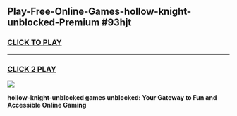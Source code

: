 
## Play-Free-Online-Games-hollow-knight-unblocked-Premium #93hjt
<h3>
<a href="https://premium.freeplayer.one?title=hollow-knight-unblocked&ref=8M">CLICK TO PLAY</a></h3>
<hr>

<h3>
<a href="https://premium.freeplayer.one?title=hollow-knight-unblocked&ref=8M">CLICK 2 PLAY</a>
  
</h3>

<a href="https://premium.freeplayer.one?title=hollow-knight-unblocked&ref=8M"><img src="https://clearcache.store/games.png"></a>


**hollow-knight-unblocked games unblocked: Your Gateway to Fun and Accessible Online Gaming**

